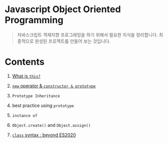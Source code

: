 # Javascript Object Oriented Programming

> 자바스크립트 객체지향 프로그래밍을 하기 위해서 필요한 지식을 정리합니다. 최종적으로 완성된 프로젝트를 만들어 보는 것입니다.

# Contents

1. [What is `this?`](concepts/this.md)

2. [`new` operator & `constructor & prototype`](concepts/new_constructor_prototype.md)

3. `Prototype Inheritance`

4. best practice using `prototype`

5. `instance of`

6. `Object.create()` and `Object.assign()`

7. [`class` syntax : beyond ES2020](concepts/class.md)
